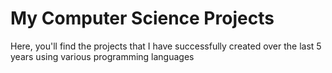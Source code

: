# My Computer Science Projects
Here, you'll find the projects that I have successfully created over the last 5 years using various programming languages
